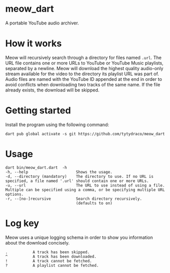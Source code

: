 # meow_dart

A portable YouTube audio archiver.

# How it works

Meow will recursively search through a directory for files named `.url`. The URL file contains one or more URLs to
YouTube or YouTube Music playlists, separated by a newline. Meow will download the highest quality audio-only stream
available for the video to the directory its playlist URL was part of. Audio files are named with the YouTube ID
appended at the end in order to avoid conflicts when downloading two tracks of the same name. If the file already
exists, the download will be skipped.

# Getting started

Install the program using the following command:

`dart pub global activate -s git https://github.com/tytydraco/meow_dart`

# Usage

```
dart bin/meow_dart.dart  -h
-h, --help                     Shows the usage.
-d, --directory (mandatory)    The directory to use. If no URL is specified, a file named '.url' should contain one or more URLs.
-u, --url                      The URL to use instead of using a file. Multiple can be specified using a comma, or be specifying multiple URL options.
-r, --[no-]recursive           Search directory recursively.
                               (defaults to on)
```

# Log key

Meow uses a unique logging schema in order to show you information about the download concisely.

```
.           A track has been skipped.
^           A track has been downloaded.
!           A track cannot be fetched.
?           A playlist cannot be fetched.
```
